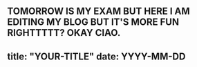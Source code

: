 TOMORROW IS MY EXAM BUT HERE I AM EDITING MY BLOG BUT IT'S MORE FUN RIGHTTTTT?
OKAY CIAO.
---
title: "YOUR-TITLE"
date: YYYY-MM-DD
---
